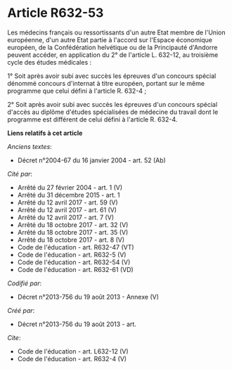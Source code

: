 # Article R632-53

Les médecins français ou ressortissants d'un autre Etat membre de l'Union européenne, d'un autre Etat partie à l'accord sur
l'Espace économique européen, de la Confédération helvétique ou de la Principauté d'Andorre peuvent accéder, en application
du 2° de l'article L. 632-12, au troisième cycle des études médicales : 

1° Soit après avoir subi avec succès les épreuves d'un concours spécial dénommé concours d'internat à titre européen, portant
sur le même programme que celui défini à l'article R. 632-4 ; 

2° Soit après avoir subi avec succès les épreuves d'un concours spécial d'accès au diplôme d'études spécialisées de médecine
du travail dont le programme est différent de celui défini à l'article R. 632-4.

**Liens relatifs à cet article**

_Anciens textes_:

  - Décret n°2004-67 du 16 janvier 2004 - art. 52 (Ab)

_Cité par_:

  - Arrêté du 27 février 2004 - art. 1 (V)
  - Arrêté du 31 décembre 2015 - art. 1
  - Arrêté du 12 avril 2017 - art. 59 (V)
  - Arrêté du 12 avril 2017 - art. 61 (V)
  - Arrêté du 12 avril 2017 - art. 7 (V)
  - Arrêté du 18 octobre 2017 - art. 32 (V)
  - Arrêté du 18 octobre 2017 - art. 35 (V)
  - Arrêté du 18 octobre 2017 - art. 8 (V)
  - Code de l'éducation - art. R632-47 (VT)
  - Code de l'éducation - art. R632-5 (V)
  - Code de l'éducation - art. R632-54 (V)
  - Code de l'éducation - art. R632-61 (VD)

_Codifié par_:

  - Décret n°2013-756 du 19 août 2013 -  Annexe (V)

_Créé par_:

  - Décret n°2013-756 du 19 août 2013 - art.

_Cite_:

  - Code de l'éducation - art. L632-12 (V)
  - Code de l'éducation - art. R632-4 (V)
